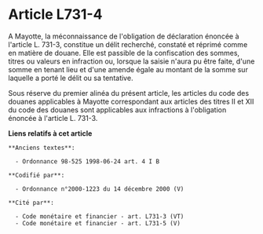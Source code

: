 # Article L731-4

A Mayotte, la méconnaissance de l'obligation de déclaration énoncée à l'article L. 731-3, constitue un délit recherché,
constaté et réprimé comme en matière de douane. Elle est passible de la confiscation des sommes, titres ou valeurs en
infraction ou, lorsque la saisie n'aura pu être faite, d'une somme en tenant lieu et d'une amende égale au montant de la
somme sur laquelle a porté le délit ou sa tentative.

Sous réserve du premier alinéa du présent article, les articles du code des douanes applicables à Mayotte correspondant aux
articles des titres II et XII du code des douanes sont applicables aux infractions à l'obligation énoncée à l'article L.
731-3.

**Liens relatifs à cet article**

	**Anciens textes**:

	  - Ordonnance 98-525 1998-06-24 art. 4 I B

	**Codifié par**:

	  - Ordonnance n°2000-1223 du 14 décembre 2000 (V)

	**Cité par**:

	  - Code monétaire et financier - art. L731-3 (VT)
	  - Code monétaire et financier - art. L731-5 (V)
